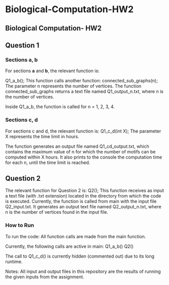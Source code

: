 # Biological-Computation-HW2
Biological Computation- HW2
---

## Question 1

### Sections a, b

For sections **a** and **b**, the relevant function is:

Q1_a_b();
This function calls another function:
connected_sub_graphs(n);
The parameter n represents the number of vertices.
The function connected_sub_graphs returns a text file named Q1_output_n.txt, where n is the number of vertices.

Inside Q1_a_b, the function is called for n = 1, 2, 3, 4.

### Sections c, d
For sections c and d, the relevant function is:
Q1_c_d(int X);
The parameter X represents the time limit in hours.

The function generates an output file named Q1_cd_output.txt, which contains the maximum value of n for which the number of motifs can be computed within X hours.
It also prints to the console the computation time for each n, until the time limit is reached.

## Question 2
The relevant function for Question 2 is:
Q2();
This function receives as input a text file (with .txt extension) located in the directory from which the code is executed.
Currently, the function is called from main with the input file Q2_input.txt.
It generates an output text file named Q2_output_n.txt, where n is the number of vertices found in the input file.

### How to Run
To run the code:
All function calls are made from the main function.

Currently, the following calls are active in main:
Q1_a_b()
Q2()

The call to Q1_c_d() is currently hidden (commented out) due to its long runtime.

Notes:
All input and output files in this repository are the results of running the given inputs from the assignment.
